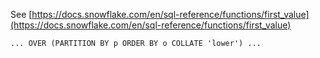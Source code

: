 See [https://docs.snowflake.com/en/sql-reference/functions/first_value](https://docs.snowflake.com/en/sql-reference/functions/first_value)
```
... OVER (PARTITION BY p ORDER BY o COLLATE 'lower') ...
```
